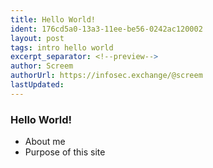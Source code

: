 ```yaml
---
title: Hello World!
ident: 176cd5a0-13a3-11ee-be56-0242ac120002
layout: post
tags: intro hello world
excerpt_separator: <!--preview-->
author: Screem
authorUrl: https://infosec.exchange/@screem
lastUpdated: 
---
```


### Hello World!

- About me
- Purpose of this site 
